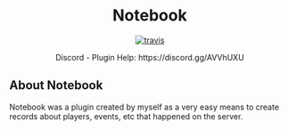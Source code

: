 <h1 align="center">Notebook</h1>

<p align="center">

<a href="https://travis-ci.org/ChristopherLMiller/Notebook">
<img src="https://travis-ci.org/ChristopherLMiller/Notebook.svg" alt="travis">
</a>
</p>

<p align="center">Discord - Plugin Help: https://discord.gg/AVVhUXU</p>

## About Notebook
Notebook was a plugin created by myself as a very easy means to create records about players, events, etc that happened on the server.  

